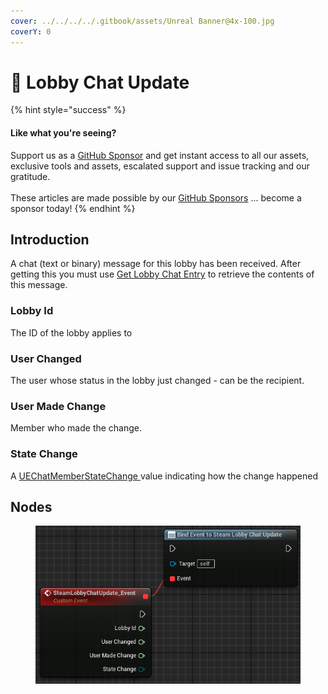 ```yaml
---
cover: ../../../../.gitbook/assets/Unreal Banner@4x-100.jpg
coverY: 0
---
```


# 🔻 Lobby Chat Update

{% hint style="success" %}
#### Like what you're seeing?

Support us as a [GitHub Sponsor](../../../../become-a-sponsor/) and get instant access to all our assets, exclusive tools and assets, escalated support and issue tracking and our gratitude.\
\
These articles are made possible by our [GitHub Sponsors](../../../../become-a-sponsor/) ... become a sponsor today!
{% endhint %}

## Introduction

A chat (text or binary) message for this lobby has been received. After getting this you must use [Get Lobby Chat Entry](get-lobby-chat-entry.md) to retrieve the contents of this message.

### Lobby Id

The ID of the lobby applies to

### User Changed

The user whose status in the lobby just changed - can be the recipient.

### User Made Change

Member who made the change.

### State Change

A [UEChatMemberStateChange ](../enumerators/uechatmemberstatechange.md)value indicating how the change happened

## Nodes

<figure><img src="../../../../.gitbook/assets/image (13) (1) (1) (1).png" alt=""><figcaption></figcaption></figure>

